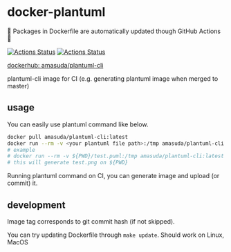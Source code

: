 # docker-plantuml

:robot: Packages in Dockerfile are automatically updated though GitHub Actions :robot:

[![Actions Status](https://github.com/go-zen-chu/docker-plantuml/workflows/push-image/badge.svg)](https://github.com/go-zen-chu/docker-plantuml/actions)
[![Actions Status](https://github.com/go-zen-chu/docker-plantuml/workflows/update-image/badge.svg)](https://github.com/go-zen-chu/docker-plantuml/actions)

[dockerhub: amasuda/plantuml-cli](https://hub.docker.com/repository/docker/amasuda/plantuml-cli)

plantuml-cli image for CI (e.g. generating plantuml image when merged to master)

## usage

You can easily use plantuml command like below.

```bash
docker pull amasuda/plantuml-cli:latest
docker run --rm -v <your plantuml file path>:/tmp amasuda/plantuml-cli:latest plantuml /tmp/<your plantuml file name>
# example
# docker run --rm -v ${PWD}/test.puml:/tmp amasuda/plantuml-cli:latest plantuml /tmp/test.puml
# this will generate test.png on ${PWD}
```

Running plantuml command on CI, you can generate image and upload (or commit) it.

## development

Image tag corresponds to git commit hash (if not skipped).

You can try updating Dockerfile through `make update`. Should work on Linux, MacOS
